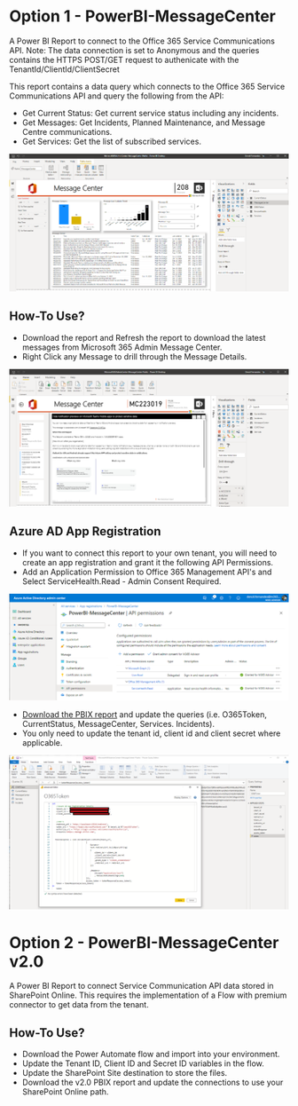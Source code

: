 
# Option 1 - PowerBI-MessageCenter
A Power BI Report to connect to the Office 365 Service Communications API. 
Note: The data connection is set to Anonymous and the queries contains the HTTPS POST/GET request to authenicate with the TenantId/ClientId/ClientSecret 

This report contains a data query which connects to the Office 365 Service Communications API and query the following from the API:

* Get Current Status: Get current service status including any incidents.
* Get Messages: Get Incidents, Planned Maintenance, and Message Centre communications.
* Get Services: Get the list of subscribed services.
<img src="https://github.com/M365-DenzilFernandes/M365-MessageCenter-PowerBI/blob/main/PBI-MessageCenter-1.png"  style="max-width:100%;">

## How-To Use?
* Download the report and Refresh the report to download the latest messages from Microsoft 365 Admin Message Center.
* Right Click any Message to drill through the Message Details.
<img src="https://github.com/M365-DenzilFernandes/M365-MessageCenter-PowerBI/blob/main/PBI-MessageCenter-2.png"  style="max-width:100%;">


## Azure AD App Registration
* If you want to connect this report to your own tenant, you will need to create an app registration and grant it the following API Permissions.
* Add an Application Permission to Office 365 Management API's and Select ServiceHealth.Read - Admin Consent Required.
<img src="https://github.com/M365-DenzilFernandes/M365-MessageCenter-PowerBI/blob/main/PBI-MessageCenter-4.png"  style="max-width:100%;">

* [Download the PBIX report](https://github.com/M365-DenzilFernandes/PowerBI-MessageCenter/raw/main/Microsoft365AdminCenter-MessageCenter-Public.pbix) and update the queries (i.e. O365Token, CurrentStatus, MessageCenter, Services. Incidents).
* You only need to update the tenant id, client id and client secret where applicable.
<img src="https://github.com/M365-DenzilFernandes/M365-MessageCenter-PowerBI/blob/main/PBI-MessageCenter-3.png"  style="max-width:100%;">

# Option 2 - PowerBI-MessageCenter v2.0 
A Power BI Report to connect Service Communication API data stored in SharePoint Online. This requires the implementation of a Flow with premium connector to get data from the tenant.

## How-To Use?
* Download the Power Automate flow and import into your environment. 
* Update the Tenant ID, Client ID and Secret ID variables in the flow.
* Update the SharePoint Site destination to store the files.
* Download the v2.0 PBIX report and update the connections to use your SharePoint Online path. 

